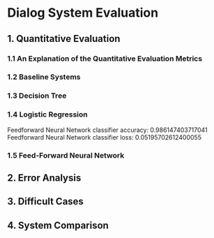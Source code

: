 # Dialog System Evaluation

## 1. Quantitative Evaluation

### 1.1 An Explanation of the Quantitative Evaluation Metrics

### 1.2 Baseline Systems

### 1.3 Decision Tree

### 1.4 Logistic Regression

Feedforward Neural Network classifier accuracy: 0.986147403717041
Feedforward Neural Network classifier loss: 0.05195702612400055

### 1.5 Feed-Forward Neural Network 

## 2. Error Analysis

## 3. Difficult Cases

## 4. System Comparison

